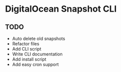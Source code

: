 # DigitalOcean Snapshot CLI

## TODO

* Auto delete old snapshots
* Refactor files
* Add CLI script
* Write CLI documentation
* Add install script
* Add easy cron support